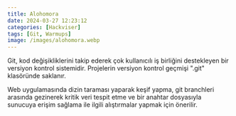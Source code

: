 ```yaml
---
title: Alohomora
date: 2024-03-27 12:23:12 
categories: [Hackviser]
tags: [Git, Warmups]  
image: /images/alohomora.webp
---
```


Git, kod değişikliklerini takip ederek çok kullanıcılı iş birliğini destekleyen bir versiyon kontrol sistemidir. Projelerin versiyon kontrol geçmişi ".git" klasöründe saklanır.

Web uygulamasında dizin taraması yaparak keşif yapma, git branchleri arasında gezinerek kritik veri tespit etme ve bir anahtar dosyasıyla sunucuya erişim sağlama ile ilgili alıştırmalar yapmak için önerilir.
